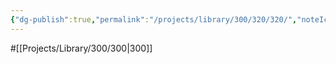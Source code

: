 ```yaml
---
{"dg-publish":true,"permalink":"/projects/library/300/320/320/","noteIcon":"0","created":"2024-02-21T12:22:44.796+09:00","updated":"2024-02-21T12:30:09.775+09:00"}
---
```


#[[Projects/Library/300/300\|300]]

